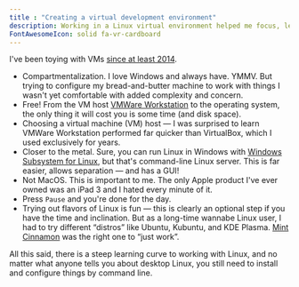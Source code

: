 ```yaml
---
title : "Creating a virtual development environment"
description: Working in a Linux virtual environment helped me focus, learn, and separate from my everyday Windows environment.
FontAwesomeIcon: solid fa-vr-cardboard
---
```


I've been toying with VMs [since at least 2014](/content/technical-writing-examples/2013-12-08-creating-a-drupal-sandbox-with-virtualbox-and-drupal-quickstart-presentation/).

- Compartmentalization. I love Windows and always have. YMMV. But trying to configure my bread-and-butter machine to work with things I wasn't yet comfortable with added complexity and concern.
- Free! From the VM host [VMWare Workstation](https://www.vmware.com/products/desktop-hypervisor/workstation-and-fusion) to the operating system, the only thing it will cost you is some time (and disk space).
- Choosing a virtual machine (VM) host &mdash; I was surprised to learn VMWare Workstation performed far quicker than VirtualBox, which I used exclusively for years.
- Closer to the metal. Sure, you can run Linux in Windows with [Windows Subsystem for Linux](https://learn.microsoft.com/en-us/windows/wsl/about), but that's command-line Linux server. This is far easier, allows separation &mdash; and has a GUI!
- Not MacOS. This is important to me. The only Apple product I've ever owned was an iPad 3 and I hated every minute of it.
- Press `Pause` and you're done for the day.
- Trying out flavors of Linux is fun &mdash; this is clearly an optional step if you have the time and inclination. But as a long-time wannabe Linux user, I had to try different &ldquo;distros&rdquo; like Ubuntu, Kubuntu, and KDE Plasma. [Mint Cinnamon](https://linuxmint.com/edition.php?id=302) was the right one to &ldquo;just work&rdquo;.

All this said, there is a steep learning curve to working with Linux, and no matter what anyone tells you about desktop Linux, you still need to install and configure things by command line.
